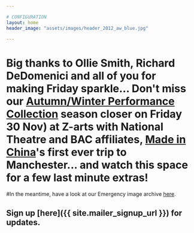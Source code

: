 ```yaml
---

# CONFIGURATION
layout: home
header_image: "assets/images/header_2012_aw_blue.jpg"

---
```


# Big thanks to Ollie Smith, Richard DeDomenici and all of you for making Friday sparkle...  Don't miss our [Autumn/Winter Performance Collection](/current/2012-autumnwinter/index.html) season closer on Friday 30 Nov) at Z-arts with National Theatre and BAC affiliates, [Made in China](/current/2012-autumnwinter/madeinchina/index.html)'s first ever trip to Manchester... and watch this space for a few last minute extras!
#In the meantime, have a look at our Emergency image archive [here](http://emergencymcr.org).

## Sign up [here]({{ site.mailer_signup_url }}) for updates.